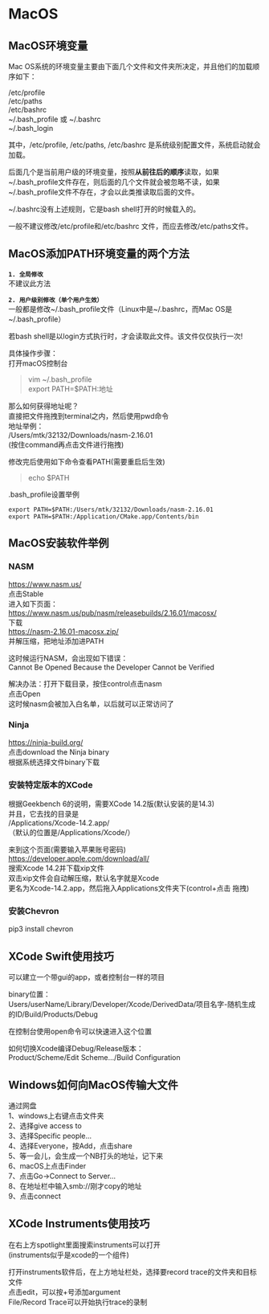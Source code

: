 # MacOS

## MacOS环境变量
Mac OS系统的环境变量主要由下面几个文件和文件夹所决定，并且他们的加载顺序如下：  

/etc/profile  
/etc/paths  
/etc/bashrc  
~/.bash_profile 或 ~/.bashrc  
~/.bash_login  

其中，/etc/profile, /etc/paths, /etc/bashrc 是系统级别配置文件，系统启动就会加载。  

后面几个是当前用户级的环境变量，按照**从前往后的顺序**读取，如果~/.bash_profile文件存在，则后面的几个文件就会被忽略不读，如果~/.bash_profile文件不存在，才会以此类推读取后面的文件。  

~/.bashrc没有上述规则，它是bash shell打开的时候载入的。  

一般不建议修改/etc/profile和/etc/bashrc 文件，而应去修改/etc/paths文件。  

## MacOS添加PATH环境变量的两个方法
**`1. 全局修改`**  
不建议此方法  

**`2. 用户级别修改（单个用户生效）`**  
一般都是修改~/.bash_profile文件（Linux中是~/.bashrc，而Mac OS是~/.bash_profile）  

若bash shell是以login方式执行时，才会读取此文件。该文件仅仅执行一次!  

具体操作步骤：  
打开macOS控制台  
> vim ~/.bash_profile  
> export PATH=$PATH:地址  

那么如何获得地址呢？  
直接把文件拖拽到terminal之内，然后使用pwd命令  
地址举例：  
/Users/mtk/32132/Downloads/nasm-2.16.01  
(按住command再点击文件进行拖拽)  

修改完后使用如下命令查看PATH(需要重启后生效)  
> echo $PATH  

.bash_profile设置举例
```
export PATH=$PATH:/Users/mtk/32132/Downloads/nasm-2.16.01  
export PATH=$PATH:/Application/CMake.app/Contents/bin  
```

## MacOS安装软件举例
### NASM
https://www.nasm.us/  
点击Stable  
进入如下页面：  
https://www.nasm.us/pub/nasm/releasebuilds/2.16.01/macosx/  
下载  
https://nasm-2.16.01-macosx.zip/  
并解压缩，把地址添加进PATH  

这时候运行NASM，会出现如下错误：  
Cannot Be Opened Because the Developer Cannot be Verified  

解决办法：打开下载目录，按住control点击nasm  
点击Open  
这时候nasm会被加入白名单，以后就可以正常访问了  

### Ninja
https://ninja-build.org/  
点击download the Ninja binary  
根据系统选择文件binary下载  

### 安装特定版本的XCode
根据Geekbench 6的说明，需要XCode 14.2版(默认安装的是14.3)  
并且，它去找的目录是  
/Applications/Xcode-14.2.app/  
（默认的位置是/Applications/Xcode/）  

来到这个页面(需要输入苹果账号密码)  
https://developer.apple.com/download/all/  
搜索Xcode 14.2并下载xip文件  
双击xip文件会自动解压缩，默认名字就是Xcode  
更名为Xcode-14.2.app，然后拖入Applications文件夹下(control+点击 拖拽)  

### 安装Chevron
pip3 install chevron   

## XCode Swift使用技巧
可以建立一个带gui的app，或者控制台一样的项目  

binary位置：  
Users/userName/Library/Developer/Xcode/DerivedData/项目名字-随机生成的ID/Build/Products/Debug  

在控制台使用open命令可以快速进入这个位置  

如何切换Xcode编译Debug/Release版本：  
Product/Scheme/Edit Scheme.../Build Configuration  

## Windows如何向MacOS传输大文件
通过网盘  
1、windows上右键点击文件夹  
2、选择give access to  
3、选择Specific people...  
4、选择Everyone，按Add，点击share  
5、等一会儿，会生成一个NB打头的地址，记下来  
6、macOS上点击Finder  
7、点击Go->Connect to Server...  
8、在地址栏中输入smb://刚才copy的地址  
9、点击connect  

## XCode Instruments使用技巧
在右上方spotlight里面搜索instruments可以打开  
(instruments似乎是xcode的一个组件)  

打开instruments软件后，在上方地址栏处，选择要record trace的文件夹和目标文件  
点击edit，可以按+号添加argument  
File/Record Trace可以开始执行trace的录制  



